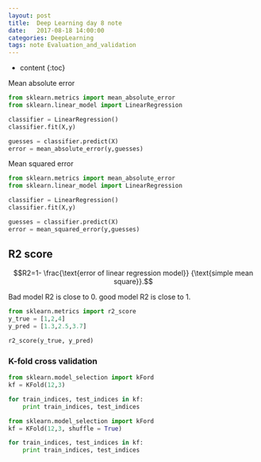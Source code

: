 ```yaml
---
layout: post
title:  Deep Learning day 8 note
date:   2017-08-18 14:00:00
categories: DeepLearning
tags: note Evaluation_and_validation
---
```

* content
{:toc}

Mean absolute error 

```py
from sklearn.metrics import mean_absolute_error
from sklearn.linear_model import LinearRegression

classifier = LinearRegression()
classifier.fit(X,y)

guesses = classifier.predict(X)
error = mean_absolute_error(y,guesses)

```








Mean squared error 

```py
from sklearn.metrics import mean_absolute_error
from sklearn.linear_model import LinearRegression

classifier = LinearRegression()
classifier.fit(X,y)

guesses = classifier.predict(X)
error = mean_squared_error(y,guesses)
```



## R2 score

$$R2=1- \frac{\text{error of linear regression model}}   {\text{simple mean square}}.$$

Bad model R2 is close to 0.
good model R2 is close to 1.

```py
from sklearn.metrics import r2_score
y_true = [1,2,4]
y_pred = [1.3,2.5,3.7]

r2_score(y_true, y_pred)
```

### K-fold cross validation
```py
from sklearn.model_selection import kFord
kf = KFold(12,3)

for train_indices, test_indices in kf:
	print train_indices, test_indices
```


```py
from sklearn.model_selection import kFord
kf = KFold(12,3, shuffle = True)

for train_indices, test_indices in kf:
	print train_indices, test_indices
```




